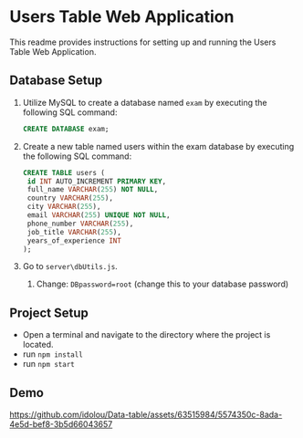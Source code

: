 # Users Table Web Application

This readme provides instructions for setting up and running the Users Table Web Application.

## Database Setup

1. Utilize MySQL to create a database named `exam` by executing the following SQL command:

   ```sql
   CREATE DATABASE exam;

   ```

2. Create a new table named users within the exam database by executing the following SQL command:
   ```sql
   CREATE TABLE users (
    id INT AUTO_INCREMENT PRIMARY KEY,
    full_name VARCHAR(255) NOT NULL,
    country VARCHAR(255),
    city VARCHAR(255),
    email VARCHAR(255) UNIQUE NOT NULL,
    phone_number VARCHAR(255),
    job_title VARCHAR(255),
    years_of_experience INT
   );
   ```
3. Go to `server\dbUtils.js`.
   1. Change: `DBpassword=root` (change this to your database password)

## Project Setup

- Open a terminal and navigate to the directory where the project is located.
- run `npm install`
- run `npm start`

## Demo



https://github.com/idolou/Data-table/assets/63515984/5574350c-8ada-4e5d-bef8-3b5d66043657


